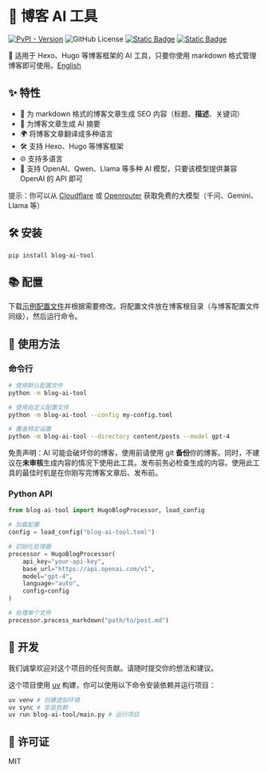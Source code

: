 # 🤖 博客 AI 工具
[![PyPI - Version](https://img.shields.io/pypi/v/blog-ai-tool)](https://pypi.org/project/blog-ai-tool/) ![GitHub License](https://img.shields.io/github/license/ryaang/blog-ai-tool)   [![Static Badge](https://img.shields.io/badge/%E7%AE%80%E4%BD%93%E4%B8%AD%E6%96%87-8A2BE2)](README-Zh.md) [![Static Badge](https://img.shields.io/badge/English-blue)](README.md)

🌟 适用于 Hexo、Hugo 等博客框架的 AI 工具，只要你使用 markdown 格式管理博客即可使用。[English](README.md)

## ✨ 特性
- 🎯 为 markdown 格式的博客文章生成 SEO 内容（标题、**描述**、关键词）
- 📝 为博客文章生成 AI 摘要
- 🌍 将博客文章翻译成多种语言
- 🛠️ 支持 Hexo、Hugo 等博客框架
- 🌐 支持多语言
- 🧠 支持 OpenAI、Qwen、Llama 等多种 AI 模型，只要该模型提供兼容 OpenAI 的 API 即可

提示：你可以从 [Cloudflare](https://developers.cloudflare.com/workers-ai/) 或 [Openrouter](https://openrouter.ai/models?order=pricing-low-to-high) 获取免费的大模型（千问、Gemini、Llama 等）

## 🛠️ 安装

```bash
pip install blog-ai-tool
```

## 📚 配置

下载[示例配置文件](blog-ai-tool.toml)并根据需要修改。将配置文件放在博客根目录（与博客配置文件同级），然后运行命令。

## 🚀 使用方法

### 命令行

```bash
# 使用默认配置文件
python -m blog-ai-tool

# 使用自定义配置文件
python -m blog-ai-tool --config my-config.toml

# 覆盖特定设置
python -m blog-ai-tool --directory content/posts --model gpt-4
```

免责声明：AI 可能会破坏你的博客，使用前请使用 git **备份**你的博客。同时，不建议在**未审核**生成内容的情况下使用此工具。发布前务必检查生成的内容。使用此工具的最佳时机是在你刚写完博客文章后、发布前。

### Python API

```python
from blog-ai-tool import HugoBlogProcessor, load_config

# 加载配置
config = load_config("blog-ai-tool.toml")

# 初始化处理器
processor = HugoBlogProcessor(
    api_key="your-api-key",
    base_url="https://api.openai.com/v1",
    model="gpt-4",
    language="auto",
    config=config
)

# 处理单个文件
processor.process_markdown("path/to/post.md")
```

## 🤝 开发

我们诚挚欢迎对这个项目的任何贡献。请随时提交你的想法和建议。

这个项目使用 [uv](https://docs.astral.sh/uv/) 构建，你可以使用以下命令安装依赖并运行项目： 

```bash
uv venv # 创建虚拟环境
uv sync # 安装依赖
uv run blog-ai-tool/main.py # 运行项目
```

## 📝 许可证

MIT